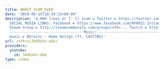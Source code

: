 ```yaml
---
title: WORST SCAM EVER
date: "2019-09-15T10:34:31+08:00"
description: '4,000 likes or I''ll scam u Twitter ► https://twitter.com/NFKRZAlt ---------------------------------
  SOCIAL MEDIA LINKS: Facebook ► https://www.facebook.com/NFKRZ1 Instagram ► https://instagram.com/roman_nfkrz/
  Steam Group ► http://steamcommunity.com/groups/nfkr... Twitch ► http://www.twitch.tv/nfkrz
  --------------------------------- Music: --------------------------------- Outro
  music ► Bbrainz - Home Design (ft. CASTING)'
url: /nfkrz/JkdUxVx-ebk/
providers:
  youtube:
    id: JkdUxVx-ebk
type: video
---
```


